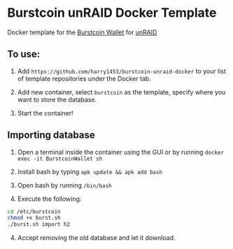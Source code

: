 # Burstcoin unRAID Docker Template

Docker template for the [Burstcoin Wallet](https://github.com/poc-consortium/burstcoin/) for [unRAID](https://lime-technology.com/)

## To use:

1. Add `https://github.com/harry1453/burstcoin-unraid-docker` to your list of template repositories under the Docker tab.

2. Add new container, select `burstcoin` as the template, specify where you want to store the database.

3. Start the container!

## Importing database

1. Open a terminal inside the container using the GUI or by running `docker exec -it BurstcoinWallet sh`

2. Install bash by typing `apk update && apk add bash`

3. Open bash by running `/bin/bash`

3. Execute the following:

```BASH
cd /etc/burstcoin
chmod +x burst.sh
./burst.sh import h2
```

4. Accept removing the old database and let it download.

